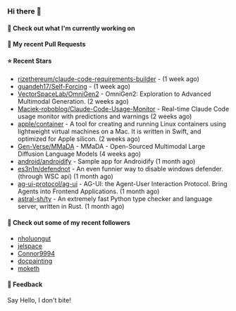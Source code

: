 ### Hi there 👋

#### 👷 Check out what I'm currently working on

#### 🔨 My recent Pull Requests


#### ⭐ Recent Stars

- [rizethereum/claude-code-requirements-builder](https://github.com/rizethereum/claude-code-requirements-builder) -  (1 week ago)
- [guandeh17/Self-Forcing](https://github.com/guandeh17/Self-Forcing) -  (1 week ago)
- [VectorSpaceLab/OmniGen2](https://github.com/VectorSpaceLab/OmniGen2) - OmniGen2: Exploration to Advanced Multimodal Generation. (2 weeks ago)
- [Maciek-roboblog/Claude-Code-Usage-Monitor](https://github.com/Maciek-roboblog/Claude-Code-Usage-Monitor) - Real-time Claude Code usage monitor with predictions and warnings (2 weeks ago)
- [apple/container](https://github.com/apple/container) - A tool for creating and running Linux containers using lightweight virtual machines on a Mac. It is written in Swift, and optimized for Apple silicon.  (2 weeks ago)
- [Gen-Verse/MMaDA](https://github.com/Gen-Verse/MMaDA) - MMaDA - Open-Sourced Multimodal Large Diffusion Language Models (4 weeks ago)
- [android/androidify](https://github.com/android/androidify) - Sample app for Androidify (1 month ago)
- [es3n1n/defendnot](https://github.com/es3n1n/defendnot) - An even funnier way to disable windows defender. (through WSC api) (1 month ago)
- [ag-ui-protocol/ag-ui](https://github.com/ag-ui-protocol/ag-ui) - AG-UI: the Agent-User Interaction Protocol. Bring Agents into Frontend Applications. (1 month ago)
- [astral-sh/ty](https://github.com/astral-sh/ty) - An extremely fast Python type checker and language server, written in Rust. (1 month ago)

#### 👯 Check out some of my recent followers

- [nholuongut](https://github.com/nholuongut)
- [jelspace](https://github.com/jelspace)
- [Connor9994](https://github.com/Connor9994)
- [docpainting](https://github.com/docpainting)
- [moketh](https://github.com/moketh)

#### 💬 Feedback

Say Hello, I don't bite!